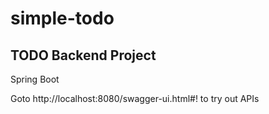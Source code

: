 # simple-todo
TODO Backend Project 
--------------------
Spring Boot

Goto http://localhost:8080/swagger-ui.html#! to try out APIs
